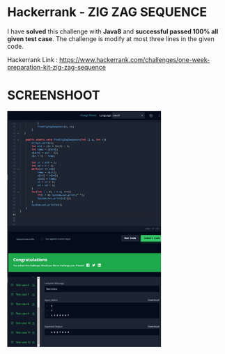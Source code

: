 # Hackerrank - ZIG ZAG SEQUENCE
I have **solved** this challenge with **Java8** and **successful passed 100% all given test case**. The challenge is modify at most three lines in the given code.

Hackerrank Link : https://www.hackerrank.com/challenges/one-week-preparation-kit-zig-zag-sequence

# SCREENSHOOT
<img style="width:70%;" alt="plus minus" src="https://github.com/tsuryanto/Data-On-Taufiq-Suryanto/blob/063a6b95af0ce292db43d93db6c4778bfcb1fe67/00%20-%20Problem%20Solving/Hackerrank/07-zig-zag-sequence/Zig-Zag-Sequence-HackerRank.jpg" />
